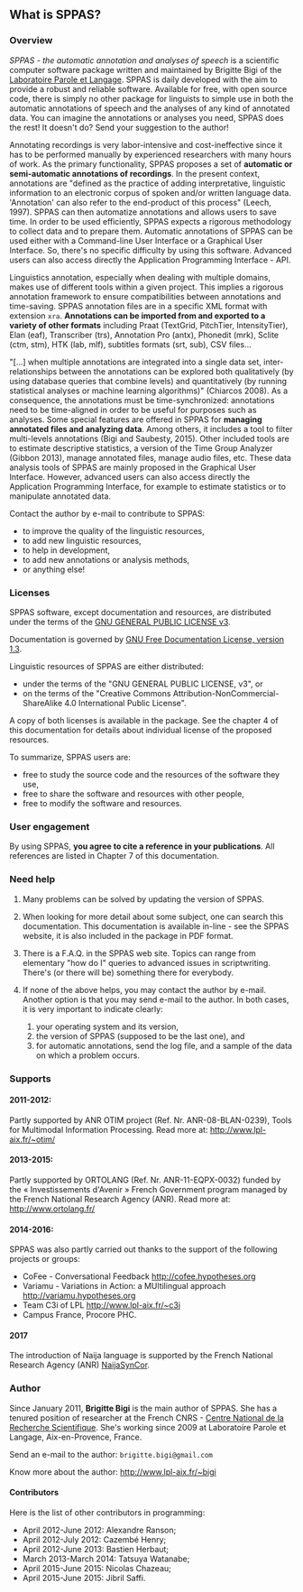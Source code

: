 ## What is SPPAS?

### Overview

*SPPAS - the automatic annotation and analyses of speech* is a scientific 
computer software package written and maintained by Brigitte Bigi of
the [Laboratoire Parole et Langage](http://www.lpl-aix.fr).
SPPAS is daily developed with the aim to provide a robust and reliable
software. Available for free, with open source code, there is simply no other
package for linguists to simple use in both the automatic annotations of
speech and the analyses of any kind of annotated data.
You can imagine the annotations or analyses you need, SPPAS does the rest!
It doesn't do? Send your suggestion to the author!

Annotating recordings is very labor-intensive and cost-ineffective since it
has to be performed manually by experienced researchers with many hours 
of work. As the primary functionality, SPPAS proposes a set of **automatic or 
semi-automatic annotations of recordings**. 
In the present context, annotations are "defined as the practice of adding
interpretative, linguistic information to an electronic corpus of spoken and/or
written language data. 'Annotation' can also refer to the end-product of this
process" (Leech, 1997). 
SPPAS can then automatize annotations and allows users to save time.
In order to be used efficiently, SPPAS expects a rigorous methodology to 
collect data and to prepare them.
Automatic annotations of SPPAS can be used either with a Command-line User 
Interface or a Graphical User Interface. So, there's no specific difficulty
by using this software. Advanced users can also access directly the 
Application Programming Interface - API.

Linguistics annotation, especially when dealing with multiple domains, 
makes use of different tools within a given project. This implies a rigorous 
annotation framework to ensure compatibilities between annotations and time-saving. 
SPPAS annotation files are in a specific XML format with extension `xra`. 
**Annotations can be imported from and exported to a variety of other formats**
including Praat (TextGrid, PitchTier, IntensityTier), Elan (eaf), 
Transcriber (trs), Annotation Pro (antx), Phonedit (mrk), Sclite (ctm, stm), 
HTK (lab, mlf), subtitles formats (srt, sub), CSV files...

"[...] when multiple annotations are integrated into a single data set, 
inter-relationships between the annotations can be explored both qualitatively
(by using database queries that combine levels) and quantitatively 
(by running statistical analyses or machine learning algorithms)" 
(Chiarcos 2008). As a consequence, the annotations must be time-synchronized:
annotations need to be time-aligned in order to be useful for purposes such
as analyses. Some special features are offered in SPPAS for **managing 
annotated files and analyzing data**. Among others, it includes 
a tool to filter multi-levels annotations (Bigi and Saubesty, 2015). Other 
included tools are to estimate descriptive statistics, a version of the Time 
Group Analyzer (Gibbon 2013), manage annotated files, manage audio files, etc.
These data analysis tools of SPPAS are mainly proposed in the Graphical User 
Interface. However, advanced users can also access directly the Application 
Programming Interface, for example to estimate statistics or to manipulate
annotated data.

Contact the author by e-mail to contribute to SPPAS:

- to improve the quality of the linguistic resources, 
- to add new linguistic resources, 
- to help in development, 
- to add new annotations or analysis methods,
- or anything else! 



### Licenses

SPPAS software, except documentation and resources, are distributed 
under the terms of the [GNU GENERAL PUBLIC LICENSE v3](https://www.gnu.org/licenses/gpl-3.0.en.html).

Documentation is governed by 
[GNU Free Documentation License, version 1.3](https://www.gnu.org/licenses/fdl-1.3.en.html).

Linguistic resources of SPPAS are either distributed:

* under the terms of the "GNU GENERAL PUBLIC LICENSE, v3", or
* on the terms of the "Creative Commons Attribution-NonCommercial-ShareAlike 4.0 International Public License".

A copy of both licenses is available in the package. See the chapter 4 of 
this documentation for details about individual license of the proposed 
resources.


To summarize, SPPAS users are: 

- free to study the source code and the resources of the software they use, 
- free to share the software and resources with other people, 
- free to modify the software and resources.


### User engagement

By using SPPAS, **you agree to cite a reference in your publications**.
All references are listed in Chapter 7 of this documentation.


### Need help

1. Many problems can be solved by updating the version of SPPAS.

2. When looking for more detail about some subject, one can search this
documentation. This documentation is available in-line - see the SPPAS website,
it is also included in the package in PDF format.

3. There is a F.A.Q. in the SPPAS web site. Topics can range from elementary 
"how do I" queries to advanced issues in scriptwriting. There's (or there will 
be) something there for everybody. 

4. If none of the above helps, you may contact the author by e-mail. 
Another option is that you may send e-mail to the author. 
In both cases, it is very important to indicate clearly:

    1. your operating system and its version,
    2. the version of SPPAS (supposed to be the last one), and
    3. for automatic annotations, send the log file, and a sample of the data
    on which a problem occurs.


### Supports

#### 2011-2012:

Partly supported by ANR OTIM project (Ref. Nr. ANR-08-BLAN-0239),
Tools for Multimodal Information Processing.
Read more at: <http://www.lpl-aix.fr/~otim/>


#### 2013-2015:

Partly supported by ORTOLANG (Ref. Nr. ANR-11-EQPX-0032) funded by the
« Investissements d'Avenir » French Government program managed by the
French National Research Agency (ANR).
Read more at: <http://www.ortolang.fr/>


#### 2014-2016:

SPPAS was also partly carried out thanks to the support of the
following projects or groups:

- CoFee - Conversational Feedback <http://cofee.hypotheses.org>
- Variamu - Variations in Action: a MUltilingual approach <http://variamu.hypotheses.org>
- Team C3i of LPL <http://www.lpl-aix.fr/~c3i>
- Campus France, Procore PHC.

#### 2017

The introduction of Naija language is supported by the French National 
Research Agency (ANR) [NaijaSynCor](http://naijasyncor.huma-num.fr/).


### Author 

Since January 2011, **Brigitte Bigi** is the main author of SPPAS. 
She has a tenured position of researcher at the French CNRS - 
[Centre National de la Recherche Scientifique](http://www.cnrs.fr/index.php).
She's working since 2009 at Laboratoire Parole et Langage, Aix-en-Provence, France.

Send an e-mail to the author: `brigitte.bigi@gmail.com`

Know more about the author: <http://www.lpl-aix.fr/~bigi>


#### Contributors

Here is the list of other contributors in programming:

* April 2012-June 2012: Alexandre Ranson;
* April 2012-July 2012: Cazembé Henry;
* April 2012-June 2013: Bastien Herbaut;
* March 2013-March 2014: Tatsuya Watanabe;
* April 2015-June 2015: Nicolas Chazeau;
* April 2015-June 2015: Jibril Saffi.
